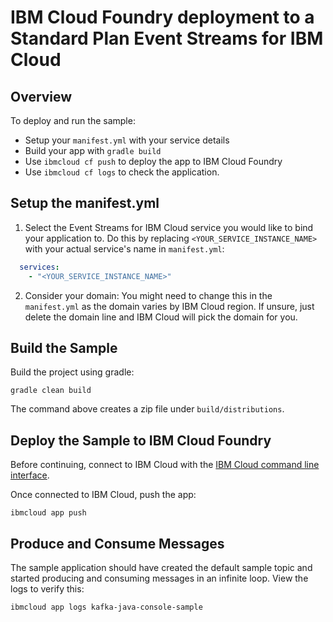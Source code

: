 # IBM Cloud Foundry deployment to a Standard Plan Event Streams for IBM Cloud

## Overview

To deploy and run the sample:
* Setup your `manifest.yml` with your service details
* Build your app with `gradle build`
* Use `ibmcloud cf push` to deploy the app to IBM Cloud Foundry
* Use `ibmcloud cf logs` to check the application.

## Setup the manifest.yml

1. Select the Event Streams for IBM Cloud service you would like to bind your application to. Do this by replacing `<YOUR_SERVICE_INSTANCE_NAME>` with your actual service's name in `manifest.yml`:
```yaml
  services:
    - "<YOUR_SERVICE_INSTANCE_NAME>"
```
2. Consider your domain: You might need to change this in the `manifest.yml` as the domain varies by IBM Cloud region. If unsure, just delete the domain line and IBM Cloud will pick the domain for you.

## Build the Sample
Build the project using gradle:
```shell
gradle clean build
 ```

The command above creates a zip file under `build/distributions`.

## Deploy the Sample to IBM Cloud Foundry
Before continuing, connect to IBM Cloud with the [IBM Cloud command line interface](https://console.bluemix.net/docs/cli/reference/bluemix_cli/get_started.html#getting-started).

Once connected to IBM Cloud, push the app:
```shell
ibmcloud app push
```

## Produce and Consume Messages
The sample application should have created the default sample topic and started producing and consuming messages in an infinite loop. View the logs to verify this:
```shell
ibmcloud app logs kafka-java-console-sample
```
